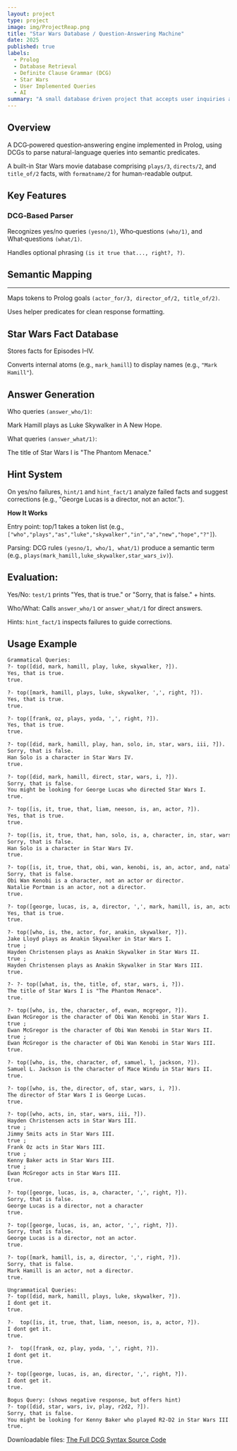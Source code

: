 ```yaml
---
layout: project
type: project
image: img/ProjectReap.png
title: "Star Wars Database / Question-Answering Machine"
date: 2025
published: true
labels:
  - Prolog
  - Database Retrieval
  - Definite Clause Grammar (DCG)
  - Star Wars
  - User Implemented Queries
  - AI
summary: "A small database driven project that accepts user inquiries and outputs an answer based on the facts of the database. Produces a right answer, if the query is right and wrong answer with a solution otherwise."
---
```

**Overview**
---
A DCG‑powered question‑answering engine implemented in Prolog, using DCGs to parse natural-language queries into semantic predicates.

A built-in Star Wars movie database comprising `plays/3`, `directs/2`, and `title_of/2` facts, with `formatname/2` for human-readable output.

**Key Features**
---
### DCG‑Based Parser

Recognizes yes/no queries `(yesno/1)`, Who‑questions `(who/1)`, and What‑questions `(what/1)`.

Handles optional phrasing `(is it true that..., right?, ?)`.

## Semantic Mapping
---
Maps tokens to Prolog goals `(actor_for/3, director_of/2, title_of/2)`.

Uses helper predicates for clean response formatting.

## Star Wars Fact Database

Stores facts for Episodes I–IV.

Converts internal atoms (e.g., `mark_hamill`) to display names (e.g., `"Mark Hamill"`).

## Answer Generation

Who queries `(answer_who/1)`:

Mark Hamill plays as Luke Skywalker in A New Hope.

What queries `(answer_what/1)`:

The title of Star Wars I is "The Phantom Menace."

## Hint System

On yes/no failures, `hint/1` and `hint_fact/1` analyze failed facts and suggest corrections (e.g., "George Lucas is a director, not an actor.").

**How It Works**

Entry point: top/1 takes a token list (e.g., `["who","plays","as","luke","skywalker","in","a","new","hope","?"]`).

Parsing: DCG rules `(yesno/1, who/1, what/1)` produce a semantic term (e.g., `plays(mark_hamill,luke_skywalker,star_wars_iv)`).

## Evaluation:

Yes/No: `test/1` prints "Yes, that is true." or "Sorry, that is false." + hints.

Who/What: Calls `answer_who/1` or `answer_what/1` for direct answers.

Hints: `hint_fact/1` inspects failures to guide corrections.

**Usage Example**
---
```txt
Grammatical Queries:
?- top([did, mark, hamill, play, luke, skywalker, ?]).
Yes, that is true.
true.

?- top([mark, hamill, plays, luke, skywalker, ',', right, ?]).
Yes, that is true.
true.

?- top([frank, oz, plays, yoda, ',', right, ?]).
Yes, that is true.
true.

?- top([did, mark, hamill, play, han, solo, in, star, wars, iii, ?]).
Sorry, that is false.
Han Solo is a character in Star Wars IV.
true.

?- top([did, mark, hamill, direct, star, wars, i, ?]).
Sorry, that is false.
You might be looking for George Lucas who directed Star Wars I.
true.

?- top([is, it, true, that, liam, neeson, is, an, actor, ?]).
Yes, that is true.
true.

?- top([is, it, true, that, han, solo, is, a, character, in, star, wars, iii]).
Sorry, that is false.
Han Solo is a character in Star Wars IV.
true.

?- top([is, it, true, that, obi, wan, kenobi, is, an, actor, and, natalie, portman, is, a, director, ?]).
Sorry, that is false.
Obi Wan Kenobi is a character, not an actor or director.
Natalie Portman is an actor, not a director.
true.

?- top([george, lucas, is, a, director, ',', mark, hamill, is, an, actor, ',', padme, amidala, is, a, character, ',', liam, neeson, is, an, actor, and, mace, windu, is, a, character, ',', right, ?]).
Yes, that is true.
true.

?- top([who, is, the, actor, for, anakin, skywalker, ?]).
Jake Lloyd plays as Anakin Skywalker in Star Wars I.
true ;
Hayden Christensen plays as Anakin Skywalker in Star Wars II.
true ;
Hayden Christensen plays as Anakin Skywalker in Star Wars III.
true.

?- ?- top([what, is, the, title, of, star, wars, i, ?]).
The title of Star Wars I is "The Phantom Menace".
true.

?- top([who, is, the, character, of, ewan, mcgregor, ?]).
Ewan McGregor is the character of Obi Wan Kenobi in Star Wars I.
true ;
Ewan McGregor is the character of Obi Wan Kenobi in Star Wars II.
true ;
Ewan McGregor is the character of Obi Wan Kenobi in Star Wars III.
true.

?- top([who, is, the, character, of, samuel, l, jackson, ?]).
Samuel L. Jackson is the character of Mace Windu in Star Wars II.
true.

?- top([who, is, the, director, of, star, wars, i, ?]).
The director of Star Wars I is George Lucas.
true.

?- top([who, acts, in, star, wars, iii, ?]).
Hayden Christensen acts in Star Wars III.
true ;
Jimmy Smits acts in Star Wars III.
true ;
Frank Oz acts in Star Wars III.
true ;
Kenny Baker acts in Star Wars III.
true ;
Ewan McGregor acts in Star Wars III.
true.

?- top([george, lucas, is, a, character, ',', right, ?]).
Sorry, that is false.
George Lucas is a director, not a character
true.

?- top([george, lucas, is, an, actor, ',', right, ?]).
Sorry, that is false.
George Lucas is a director, not an actor.
true.

?- top([mark, hamill, is, a, director, ',', right, ?]).
Sorry, that is false.
Mark Hamill is an actor, not a director.
true.

Ungrammatical Queries:
?- top([did, mark, hamill, plays, luke, skywalker, ?]).
I dont get it.
true.

?-  top([is, it, true, that, liam, neeson, is, a, actor, ?]).
I dont get it.
true.

?-  top([frank, oz, play, yoda, ',', right, ?]).
I dont get it.
true.

?- top([george, lucas, is, an, director, ',', right, ?]).
I dont get it.
true.

Bogus Query: (shows negative response, but offers hint)
?- top([did, star, wars, iv, play, r2d2, ?]).
Sorry, that is false.
You might be looking for Kenny Baker who played R2-D2 in Star Wars III.
true.
```

Downloadable files:
[The Full DCG Syntax Source Code](/assets/files/dcglloyd.pl)
